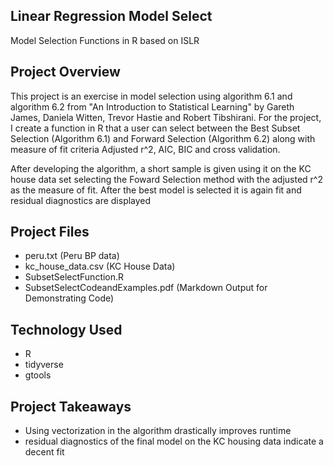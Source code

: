 ## Linear Regression Model Select
Model Selection Functions in R based on ISLR

## Project Overview
This project is an exercise in model selection using algorithm 6.1 and algorithm 6.2 from "An Introduction to Statistical Learning" by Gareth James, Daniela Witten, Trevor Hastie and Robert Tibshirani. For the project, I create a function in R that a user can select between the Best Subset Selection (Algorithm 6.1) and Forward Selection (Algorithm 6.2) along with measure of fit criteria Adjusted r^2, AIC, BIC and cross validation.

After developing the algorithm, a short sample is given using it on the KC house data set selecting the Foward Selection method with the adjusted r^2 as the measure of fit. After the best model is selected it is again fit and residual diagnostics are displayed

## Project Files
* peru.txt (Peru BP data)
* kc_house_data.csv (KC House Data)
* SubsetSelectFunction.R
* SubsetSelectCodeandExamples.pdf (Markdown Output for Demonstrating Code)

## Technology Used
* R
* tidyverse
* gtools

## Project Takeaways
* Using vectorization in the algorithm drastically improves runtime
* residual diagnostics of the final model on the KC housing data indicate a decent fit


